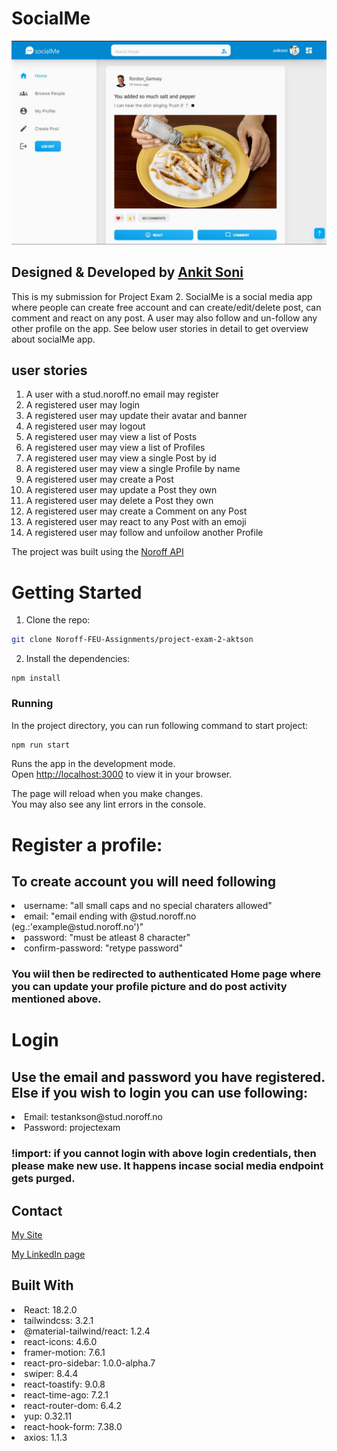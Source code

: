 # SocialMe

![image](https://github.com/Noroff-FEU-Assignments/project-exam-2-aktson/blob/main/src/assets/github-front.jpg)

## Designed & Developed by <a href="https://ankitsoni.netlify.app/" target="_blank">Ankit Soni</a>

This is my submission for Project Exam 2. SocialMe is a social media app where people can create free account and can create/edit/delete post, can comment and react on any post. A user may also follow and un-follow any other profile on the app. See below user stories in detail to get overview about socialMe app.

## user stories

<ol>
    <li>A user with a stud.noroff.no email may register</li>
    <li>A registered user may login</li>
    <li>A registered user may update their avatar and banner</li>
    <li>A registered user may logout</li>
    <li>A registered user may view a list of Posts</li>
    <li>A registered user may view a list of Profiles</li>
    <li>A registered user may view a single Post by id</li>
    <li>A registered user may view a single Profile by name</li>
    <li>A registered user may create a Post</li>
    <li>A registered user may update a Post they own</li>
    <li>A registered user may delete a Post they own</li>
    <li>A registered user may create a Comment on any Post</li>
    <li>A registered user may react to any Post with an emoji</li>
    <li>A registered user may follow and unfoilow another Profile</li>
</ol>

The project was built using the <a href="https://noroff-api-docs.netlify.app/" target="_blank"> Noroff API</a>

# Getting Started 

1. Clone the repo:

```bash
git clone Noroff-FEU-Assignments/project-exam-2-aktson
```

2. Install the dependencies:

```
npm install
```

### Running

In the project directory, you can run following command to start project:

```bash
npm run start
```
Runs the app in the development mode.\
Open [http://localhost:3000](http://localhost:3000) to view it in your browser.

The page will reload when you make changes.\
You may also see any lint errors in the console.

# Register a profile:

## To create account you will need following

<li>username: "all small caps and no special charaters allowed"</li>
<li>email: "email ending with @stud.noroff.no (eg.:'example@stud.noroff.no')"</li>
<li>password: "must be atleast 8 character"</li>
<li>confirm-password: "retype password"</li>

### You wiil then be redirected to authenticated Home page where you can update your profile picture and do post activity mentioned above.

# Login

## Use the email and password you have registered. Else if you wish to login you can use following:

<li> Email: testankson@stud.noroff.no</li>
<li> Password: projectexam</li>

### !import: if you cannot login with above login credentials, then please make new use. It happens incase social media endpoint gets purged.


## Contact

[My Site](https://ankitsoni.netlify.app/)

[My LinkedIn page](https://www.linkedin.com/in/ankit-soni-78177b1a/)

## Built With

 <li> React: 18.2.0</li>
 <li> tailwindcss: 3.2.1</li>
 <li> @material-tailwind/react: 1.2.4</li>
 <li> react-icons: 4.6.0</li>
 <li> framer-motion: 7.6.1</li>
 <li> react-pro-sidebar: 1.0.0-alpha.7</li>
 <li> swiper: 8.4.4</li>
 <li> react-toastify: 9.0.8</li>
 <li> react-time-ago: 7.2.1</li>
 <li> react-router-dom: 6.4.2</li>
 <li> yup: 0.32.11</li>
 <li> react-hook-form: 7.38.0</li>
 <li> axios: 1.1.3</li>
